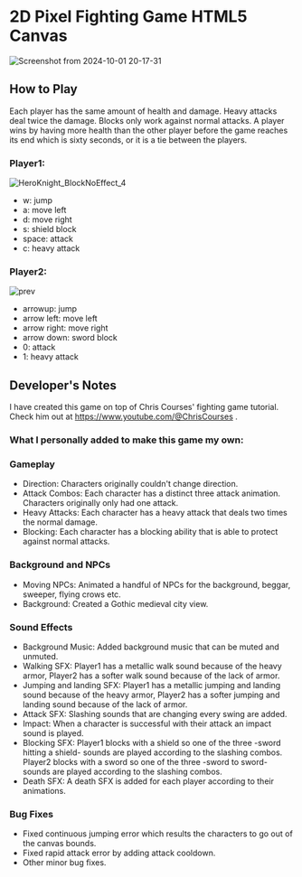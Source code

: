 # 2D Pixel Fighting Game HTML5 Canvas

![Screenshot from 2024-10-01 20-17-31](https://github.com/user-attachments/assets/53894d84-03a0-46f4-a014-919f721af3c6)


## How to Play

Each player has the same amount of health and damage. Heavy attacks deal twice the damage. Blocks only work against normal attacks. A player wins by having more health than the other player before the game reaches its end which is sixty seconds, or it is a tie between the players.

### Player1:

![HeroKnight_BlockNoEffect_4](https://github.com/user-attachments/assets/1552dca1-0f3b-4699-ba0a-2ae264799b02)

- w: jump
- a: move left
- d: move right
- s: shield block
- space: attack
- c: heavy attack

### Player2:

![prev](https://github.com/user-attachments/assets/7417bd78-2244-4338-b382-d654ff47f52e)

- arrowup: jump
- arrow left: move left
- arrow right: move right
- arrow down: sword block
- 0: attack
- 1: heavy attack

## Developer's Notes

 I have created this game on top of Chris Courses' fighting game tutorial. Check him out at https://www.youtube.com/@ChrisCourses .
 
### What I personally added to make this game my own:

### Gameplay

- Direction: Characters originally couldn't change direction.
- Attack Combos: Each character has a distinct three attack animation. Characters originally only had one attack.
- Heavy Attacks: Each character has a heavy attack that deals two times the normal damage.
- Blocking: Each character has a blocking ability that is able to protect against normal attacks.

### Background and NPCs
- Moving NPCs: Animated a handful of NPCs for the background, beggar, sweeper, flying crows etc.
- Background: Created a Gothic medieval city view.

### Sound Effects
- Background Music: Added background music that can be muted and unmuted.
- Walking SFX: Player1 has a metallic walk sound because of the heavy armor, Player2 has a softer walk sound because of the lack of armor. 
- Jumping and landing SFX: Player1 has a metallic jumping and landing sound because of the heavy armor, Player2 has a softer jumping and landing sound because of the lack of armor.
- Attack SFX: Slashing sounds that are changing every swing are added.
- Impact: When a character is successful with their attack an impact sound is played.
- Blocking SFX: Player1 blocks with a shield so one of the three -sword hitting a shield- sounds are played according to the slashing combos. Player2 blocks with a sword so one of the three -sword to sword- sounds are played according to the slashing combos.
- Death SFX: A death SFX is added for each player according to their animations.

### Bug Fixes
- Fixed continuous jumping error which results the characters to go out of the canvas bounds.
- Fixed rapid attack error by adding attack cooldown.
- Other minor bug fixes.
